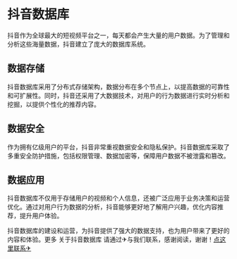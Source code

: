 # 抖音数据库

抖音作为全球最大的短视频平台之一，每天都会产生大量的用户数据。为了管理和分析这些海量数据，抖音建立了庞大的数据库系统。

## 数据存储

抖音数据库采用了分布式存储架构，数据分布在多个节点上，以提高数据的可靠性和可扩展性。同时，抖音还采用了大数据技术，对用户的行为数据进行实时分析和挖掘，以提供个性化的推荐内容。

## 数据安全

作为拥有亿级用户的平台，抖音非常重视数据安全和隐私保护。抖音数据库采取了多重安全防护措施，包括权限管理、数据加密等，保障用户数据不被泄露和篡改。

## 数据应用

抖音数据库不仅用于存储用户的视频和个人信息，还被广泛应用于业务决策和运营优化。通过对用户行为数据的分析，抖音能够更好地了解用户兴趣，优化内容推荐，提升用户体验。

抖音数据库的建设和运营，为抖音提供了强大的数据支持，也为用户带来了更好的内容和体验。更多 关于抖音数据库 请通过✈与我们联系，感谢阅读，谢谢！[点这里联系✈](https://sms.k02.cc)